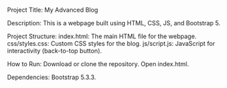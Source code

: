 Project Title: My Advanced Blog

Description:
This is a webpage built using HTML, CSS, JS, and Bootstrap 5.

Project Structure:
index.html: The main HTML file for the webpage.
css/styles.css: Custom CSS styles for the blog.
js/script.js: JavaScript for interactivity (back-to-top button).

How to Run:
Download or clone the repository.
Open index.html.

Dependencies:
Bootstrap 5.3.3.
